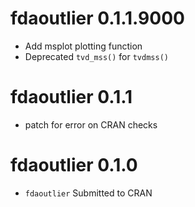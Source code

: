# fdaoutlier 0.1.1.9000
* Add msplot plotting function
* Deprecated `tvd_mss()` for `tvdmss()`

# fdaoutlier 0.1.1
* patch for error on CRAN checks

# fdaoutlier 0.1.0
* `fdaoutlier` Submitted to CRAN
